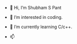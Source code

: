 - 👋 Hi, I’m Shubham S Pant
- 👀 I’m interested in coding.
- 🌱 I’m currently learning C/c++. 

- 📫 


<!---
Shubhamp2003/Shubhamp2003 is a ✨ special ✨ repository because its `README.md` (this file) appears on your GitHub profile.
You can click the Preview link to take a look at your changes.
--->

